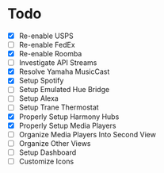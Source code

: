 # Todo


- [x] Re-enable USPS
- [ ] Re-enable FedEx
- [x] Re-enable Roomba
- [ ] Investigate API Streams
- [x] Resolve Yamaha MusicCast
- [x] Setup Spotify
- [ ] Setup Emulated Hue Bridge
- [ ] Setup Alexa
- [ ] Setup Trane Thermostat
- [x] Properly Setup Harmony Hubs
- [x] Properly Setup Media Players
- [ ] Organize Media Players Into Second View
- [ ] Organize Other Views
- [ ] Setup Dashboard
- [ ] Customize Icons
